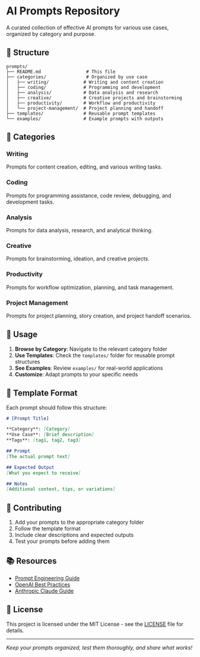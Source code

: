 # AI Prompts Repository

A curated collection of effective AI prompts for various use cases, organized by category and purpose.

## 📁 Structure

```
prompts/
├── README.md                 # This file
├── categories/               # Organized by use case
│   ├── writing/             # Writing and content creation
│   ├── coding/              # Programming and development
│   ├── analysis/            # Data analysis and research
│   ├── creative/            # Creative projects and brainstorming
│   ├── productivity/        # Workflow and productivity
│   └── project-management/  # Project planning and handoff
├── templates/               # Reusable prompt templates
└── examples/                # Example prompts with outputs
```

## 🎯 Categories

### Writing
Prompts for content creation, editing, and various writing tasks.

### Coding
Prompts for programming assistance, code review, debugging, and development tasks.

### Analysis
Prompts for data analysis, research, and analytical thinking.

### Creative
Prompts for brainstorming, ideation, and creative projects.

### Productivity
Prompts for workflow optimization, planning, and task management.

### Project Management
Prompts for project planning, story creation, and project handoff scenarios.

## 📝 Usage

1. **Browse by Category**: Navigate to the relevant category folder
2. **Use Templates**: Check the `templates/` folder for reusable prompt structures
3. **See Examples**: Review `examples/` for real-world applications
4. **Customize**: Adapt prompts to your specific needs

## 🔧 Template Format

Each prompt should follow this structure:

```markdown
# [Prompt Title]

**Category**: [Category]
**Use Case**: [Brief description]
**Tags**: [tag1, tag2, tag3]

## Prompt
[The actual prompt text]

## Expected Output
[What you expect to receive]

## Notes
[Additional context, tips, or variations]
```

## 🤝 Contributing

1. Add your prompts to the appropriate category folder
2. Follow the template format
3. Include clear descriptions and expected outputs
4. Test your prompts before adding them

## 📚 Resources

- [Prompt Engineering Guide](https://www.promptingguide.ai/)
- [OpenAI Best Practices](https://platform.openai.com/docs/guides/prompt-engineering)
- [Anthropic Claude Guide](https://docs.anthropic.com/claude/docs)

## 📄 License

This project is licensed under the MIT License - see the [LICENSE](LICENSE) file for details.

---

*Keep your prompts organized, test them thoroughly, and share what works!* 